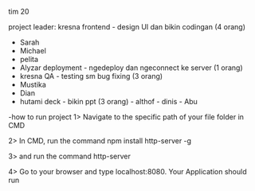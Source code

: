 tim 20

project leader: kresna
frontend - design UI dan bikin codingan (4 orang)
- Sarah
- Michael
- pelita
- Alyzar
deployment - ngedeploy dan ngeconnect ke server (1 orang)
- kresna
QA - testing sm bug fixing (3 orang)
- Mustika
- Dian
- hutami
deck - bikin ppt (3 orang)
- althof
- dinis
- Abu

-how to run project
1> Navigate to the specific path of your file folder in CMD 

2> In CMD, run the command npm install http-server -g

3> and run the command http-server

4> Go to your browser and type localhost:8080. Your Application should run
